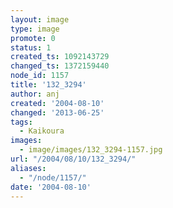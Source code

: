 ```yaml
---
layout: image
type: image
promote: 0
status: 1
created_ts: 1092143729
changed_ts: 1372159440
node_id: 1157
title: '132_3294'
author: anj
created: '2004-08-10'
changed: '2013-06-25'
tags:
  - Kaikoura
images:
  - image/images/132_3294-1157.jpg
url: "/2004/08/10/132_3294/"
aliases:
  - "/node/1157/"
date: '2004-08-10'
---
```


